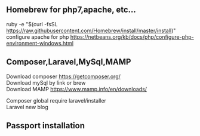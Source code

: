 
## Homebrew for php7,apache, etc...
 ruby -e "$(curl -fsSL https://raw.githubusercontent.com/Homebrew/install/master/install)" <br/>
 configure apache for php https://netbeans.org/kb/docs/php/configure-php-environment-windows.html

## Composer,Laravel,MySql,MAMP

 Download composer https://getcomposer.org/ <br/>
 Download mySql by link or brew <br/>
 Download MAMP https://www.mamp.info/en/downloads/ <br/>

 Composer global require laravel/installer <br/>
 Laravel new blog <br/>

## Passport installation



